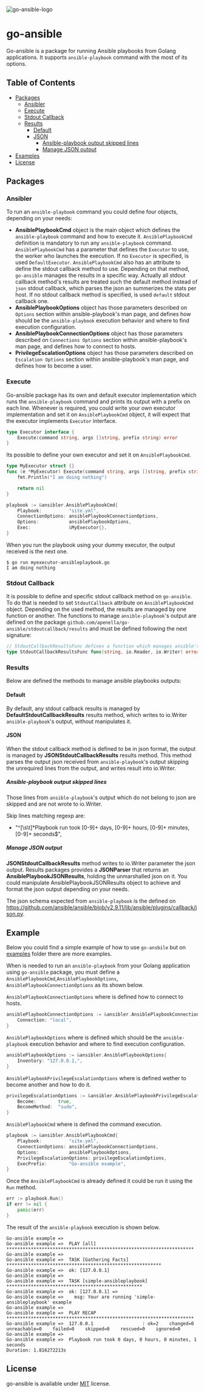 
![go-ansible-logo](docs/logo/go-ansible_logo.png "Go-ansible Logo" )


# go-ansible

Go-ansible is a package for running Ansible playbooks from Golang applications.
It supports `ansible-playbook` command with the most of its options.

## Table of Contents
- [Packages](#packages)
  - [Ansibler](#ansibler)
  - [Execute](#execute)
  - [Stdout Callback](#stdout-callback)
  - [Results](#results)
    - [Default](#default)
    - [JSON](#json)
      - [Ansible-playbook output skipped lines](#ansible-playbook-output-skipped-lines)
      - [Manage JSON output](#manage-json-output)
- [Examples](#examples)
- [License](#license)

## Packages

### Ansibler

To run an `ansible-playbook` command you could define four objects, depending on your needs:
- **AnsiblePlaybookCmd** object is the main object which defines the `ansible-playbook` command and how to execute it. `AnsiblePlaybookCmd` definition is mandatory to run any `ansible-playbook` command.
`AnsiblePlaybookCmd` has a parameter that defines the `Executor` to use, the worker who launches the execution. If no `Executor` is specified, is used `DefaultExecutor`.
`AnsiblePlaybookCmd` also has an attribute to define the stdout callback method to use. Depending on that method, `go-ansible` manages the results in a specific way. Actually all stdout callback method's results are treated such the default method instead of `json` stdout callback, which parses the json an summerizes the stats per host. If no stdout callback method is specified, is used `default` stdout callback one.
- **AnsiblePlaybookOptions** object has those parameters described on `Options` section within ansible-playbook's man page, and defines how should be the `ansible-playbook` execution behavior and where to find execution configuration.
- **AnsiblePlaybookConnectionOptions** object has those parameters described on `Connections Options` section within ansible-playbook's man page, and defines how to connect to hosts.
- **PrivilegeEscalationOptions** object has those parameters described on `Escalation Options` section within ansible-playbook's man page, and defines how to become a user.

### Execute
Go-ansible package has its own and default executor implementation which runs the `ansible-playbook` command and prints its output with a prefix on each line.
Whenever is required, you could write your own executor implementation and set it on `AnsiblePlaybookCmd` object, it will expect that the executor implements `Executor` interface.
```go
type Executor interface {
	Execute(command string, args []string, prefix string) error
}
```

Its possible to define your own executor and set it on `AnsiblePlaybookCmd`.
```go
type MyExecutor struct {}
func (e *MyExecutor) Execute(command string, args []string, prefix string) error {
    fmt.Println("I am doing nothing")

    return nil
}

playbook := &ansibler.AnsiblePlaybookCmd{
    Playbook:          "site.yml",
    ConnectionOptions: ansiblePlaybookConnectionOptions,
    Options:           ansiblePlaybookOptions,
    Exec:              &MyExecutor{},
}
```

When you run the playbook using your dummy executor, the output received is the next one.
```
$ go run myexecutor-ansibleplaybook.go
I am doing nothing
```

### Stdout Callback
It is possible to define and specific stdout callback method on `go-ansible`. To do that is needed to set `StdoutCallback` attribute on `AnsiblePlaybookCmd` object. Depending on the used method, the results are managed by one function or another. The functions to manage `ansible-playbook`'s output are defined on the package `github.com/apenella/go-ansible/stdoutcallback/results` and must be defined following the next signature:
```go
// StdoutCallbackResultsFunc defines a function which manages ansible's stdout callbacks. The function expects and string for prefixing output lines, a reader that receives the data to be wrote and a writer that defines where to write the data comming from reader
type StdoutCallbackResultsFunc func(string, io.Reader, io.Writer) error
```

### Results
Below are defined the methods to manage ansible playbooks outputs:

#### Default
By default, any stdout callback results is managed by **DefaultStdoutCallbackResults** results method, which writes to io.Writer `ansible-playbook`'s output, without manipulates it.

#### JSON
When the stdout callback method is defined to be in json format, the output is managed by **JSONStdoutCallbackResults** results method. This method parses the output json received from `ansible-playbook`'s output skipping the unrequired lines from the output, and writes result into io.Writer.

##### Ansible-playbook output skipped lines
Those lines from `ansible-playbook`'s output which do not belong to json are skipped and are not wrote to io.Writer.

Skip lines matching regexp are:
- "^[\\s\\t]*Playbook run took [0-9]+ days, [0-9]+ hours, [0-9]+ minutes, [0-9]+ seconds$",

##### Manage JSON output
**JSONStdoutCallbackResults** method writes to io.Writer parameter the json output.
Results packages provides a **JSONParser** that returns an **AnsiblePlaybookJSONResults**, holding the unmarshalled json on it. You could manipulate AnsiblePlaybookJSONResults object to achieve and format the json output depending on your needs.

The json schema expected from `ansible-playbook` is the defined on https://github.com/ansible/ansible/blob/v2.9.11/lib/ansible/plugins/callback/json.py.

## Example
Below you could find a simple example of how to use `go-ansbile` but on [examples](https://github.com/apenella/go-ansible/tree/master/examples) folder there are more examples.

When is needed to run an `ansible-playbook` from your Golang application using `go-ansible` package, you must define a `AnsiblePlaybookCmd`,`AnsiblePlaybookOptions`, `AnsiblePlaybookConnectionOptions` as its shown below.

`AnsiblePlaybookConnectionOptions` where is defined how to connect to hosts.
```go
ansiblePlaybookConnectionOptions := &ansibler.AnsiblePlaybookConnectionOptions{
	Connection: "local",
}
```

`AnsiblePlaybookOptions` where is defined which should be the `ansible-playbook` execution behavior and where to find execution configuration.
```go
ansiblePlaybookOptions := &ansibler.AnsiblePlaybookOptions{
    Inventory: "127.0.0.1,",
}
```

`AnsiblePlaybookPrivilegeEscalationOptions` where is defined wether to become another and how to do it.
```go
privilegeEscalationOptions := &ansibler.AnsiblePlaybookPrivilegeEscalationOptions{
    Become:        true,
    BecomeMethod:  "sudo",
}
```

`AnsiblePlaybookCmd` where is defined the command execution.
```go
playbook := &ansibler.AnsiblePlaybookCmd{
    Playbook:          "site.yml",
    ConnectionOptions: ansiblePlaybookConnectionOptions,
    Options:           ansiblePlaybookOptions,
    PrivilegeEscalationOptions: privilegeEscalationOptions,
    ExecPrefix:        "Go-ansible example",
}
```

Once the `AnsiblePlaybookCmd` is already defined it could be run it using the `Run` method.
```go
err := playbook.Run()
if err != nil {
    panic(err)
}
```

The result of the `ansible-playbook` execution is shown below.
```
Go-ansible example =>
Go-ansible example =>  PLAY [all] *********************************************************************
Go-ansible example =>
Go-ansible example =>  TASK [Gathering Facts] *********************************************************
Go-ansible example =>  ok: [127.0.0.1]
Go-ansible example =>
Go-ansible example =>  TASK [simple-ansibleplaybook] **************************************************
Go-ansible example =>  ok: [127.0.0.1] =>
Go-ansible example =>    msg: Your are running 'simple-ansibleplaybook' example
Go-ansible example =>
Go-ansible example =>  PLAY RECAP *********************************************************************
Go-ansible example =>  127.0.0.1                  : ok=2    changed=0    unreachable=0    failed=0    skipped=0    rescued=0    ignored=0
Go-ansible example =>
Go-ansible example =>  Playbook run took 0 days, 0 hours, 0 minutes, 1 seconds
Duration: 1.816272213s
```

## License
go-ansible is available under [MIT](https://github.com/apenella/go-ansible/blob/master/LICENSE) license.
